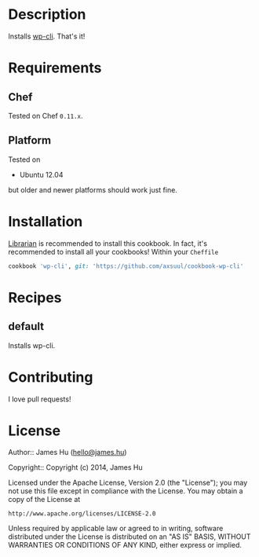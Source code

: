 Description
===========

Installs [wp-cli](http://wp-cli.org/). That's it!

Requirements
============

Chef
----
Tested on Chef `0.11.x`.

Platform
--------

Tested on

* Ubuntu 12.04

but older and newer platforms should work just fine.

Installation
============
[Librarian](https://github.com/applicationsonline/librarian) is recommended to install this cookbook. In fact, it's recommended to install all your cookbooks! Within your `Cheffile`

```ruby
cookbook 'wp-cli', git: 'https://github.com/axsuul/cookbook-wp-cli'
```

Recipes
=======

default
-------

Installs wp-cli.

Contributing
============

I love pull requests!

License
=======

Author:: James Hu (<hello@james.hu>)

Copyright:: Copyright (c) 2014, James Hu

Licensed under the Apache License, Version 2.0 (the "License");
you may not use this file except in compliance with the License.
You may obtain a copy of the License at

    http://www.apache.org/licenses/LICENSE-2.0

Unless required by applicable law or agreed to in writing, software
distributed under the License is distributed on an "AS IS" BASIS,
WITHOUT WARRANTIES OR CONDITIONS OF ANY KIND, either express or implied.
